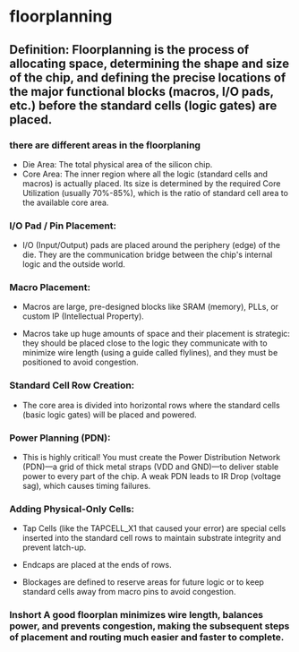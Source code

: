 
# floorplanning 

## Definition: Floorplanning is the process of allocating space, determining the shape and size of the chip, and defining the precise locations of the major functional blocks (macros, I/O pads, etc.) before the standard cells (logic gates) are placed.

### there are different areas in the floorplaning

- Die Area: The total physical area of the silicon chip.
- Core Area: The inner region where all the logic (standard cells and macros) is actually placed. Its size is determined by the required Core Utilization (usually 70%-85%), which is the ratio of standard cell area to the available core area.

### I/O Pad / Pin Placement:
- I/O (Input/Output) pads are placed around the periphery (edge) of the die. They are the        communication bridge between the chip's internal logic and the outside world.

### Macro Placement:

- Macros are large, pre-designed blocks like SRAM (memory), PLLs, or custom IP (Intellectual Property).

- Macros take up huge amounts of space and their placement is strategic: they should be placed close to the logic they communicate with to minimize wire length (using a guide called flylines), and they must be positioned to avoid congestion.


### Standard Cell Row Creation:

- The core area is divided into horizontal rows where the standard cells (basic logic gates) will be placed and powered.

### Power Planning (PDN):

- This is highly critical! You must create the Power Distribution Network (PDN)—a grid of thick metal straps (VDD and GND)—to deliver stable power to every part of the chip. A weak PDN leads to IR Drop (voltage sag), which causes timing failures.

### Adding Physical-Only Cells:

- Tap Cells (like the TAPCELL_X1 that caused your error) are special cells inserted into the standard cell rows to maintain substrate integrity and prevent latch-up.

- Endcaps are placed at the ends of rows.

- Blockages are defined to reserve areas for future logic or to keep standard cells away from macro pins to avoid congestion.

### Inshort A good floorplan minimizes wire length, balances power, and prevents congestion, making the subsequent steps of placement and routing much easier and faster to complete.










